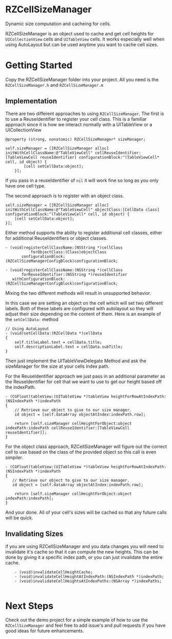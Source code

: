 RZCellSizeManager
=================

Dynamic size computation and cacheing for cells.

RZCellSizeManager is an object used to cache and get cell heights for `UICollectionView` cells and `UITableView` cells.  It works especially well when using AutoLayout but can be used anytime you want to cache cell sizes.


Getting Started
===============


Copy the RZCellSizeManager folder into your project.  All you need is the ```RZCellSizeManager.h``` and ```RZCellSizeManager.m```

Implementation
--------------

There are two different approaches to using `RZCellSizeManager`.  The first is to use a ReuseIdentifier to register your cell class.  This is a familiar approach since it is how we interact normally with a UITableView or a UICollectionView

```
@property (strong, nonatomic) RZCellSizeManager* sizeManager;
```

```
self.sizeManager = [[RZCellSizeManager alloc] initWithCellClassName:@"TableViewCell" cellReuseIdentifier:[TableViewCell reuseIdentifier] configurationBlock:^(TableViewCell* cell, id object) {
        [cell setCellData:object];
    }];
```

If you pass in a reuseIdentifier of `nil` it will work fine so long as you only have one cell type.
    
The second approach is to register with an object class.

	self.sizeManager = [[RZCellSizeManager alloc] initWithCellClassName:@"TableViewCell" objectClass:[CellData class] configurationBlock:^(TableViewCell* cell, id object) {
        [cell setCellData:object];
    }];

Either method supports the ability to register additional cell classes, either for additional ReuseIdentifiers or object classes.
	
	- (void)registerCellClassName:(NSString *)cellClass
               forObjectClass:(Class)objectClass
           configurationBlock:(RZCellSizeManagerConfigBlock)configurationBlock;
           
	- (void)registerCellClassName:(NSString *)cellClass
           forReuseIdentifier:(NSString *)reuseIdentifier
       withConfigurationBlock:(RZCellSizeManagerConfigBlock)configurationBlock;
    
Mixing the two different methods will result in unsupported behavior.

In this case we are setting an object on the cell which will set two different labels.  Both of these labels are configured with autolayout so they will adjust their size depending on the content of them.  Here is an example of the  ```setCellData:``` method

```
// Using AutoLayout
- (void)setCellData:(RZCellData *)cellData
{
    self.titleLabel.text = cellData.title;
    self.descriptionLabel.text = cellData.subTitle;
}
```

Then just implement the UITableViewDelegate Method and ask the sizeManager for the size at your cells index path.

For the ReuseIdentifier approach we just pass in an additional parameter as the ReuseIdentifier for cell that we want to use to get our height based off the indexPath.

	- (CGFloat)tableView:(UITableView *)tableView heightForRowAtIndexPath:(NSIndexPath *)indexPath
	{
 	   	// Retrieve our object to give to our size manager.
 	   	id object = [self.dataArray objectAtIndex:indexPath.row];

       	return [self.sizeManager cellHeightForObject:object indexPath:indexPath cellReuseIdentifier:[TableViewCell reuseIdentifier]];	
    }
        
For the object class approach, RZCellSizeManager will figure out the correct cell to use based on the class of the provided object so this call is even simpiler.


	- (CGFloat)tableView:(UITableView *)tableView heightForRowAtIndexPath:(NSIndexPath *)indexPath
	{
 	   // Retrieve our object to give to our size manager.
 	   id object = [self.dataArray objectAtIndex:indexPath.row];

		return [self.sizeManager cellHeightForObject:object indexPath:indexPath];
	}

And your done.  All of your cell's sizes will be cached so that any future calls will be quick.


Invalidating Sizes
------------------

if you are using RZCellSizeManager and you data changes you will need to invalidate it's cache so that it can compute the new heights.  This can be done by giving it a specific index path, or you can just invalidate the entire cache.

```
	- (void)invalidateCellHeightCache;
	- (void)invalidateCellHeightAtIndexPath:(NSIndexPath *)indexPath;
	- (void)invalidateCellHeightsAtIndexPaths:(NSArray *)indexPaths;


```

Next Steps
==========

Check out the demo project for a simple example of how to use the ```RZCellSizeManager``` and feel free to add issue's and pull requests if you have good ideas for future enhancements.


